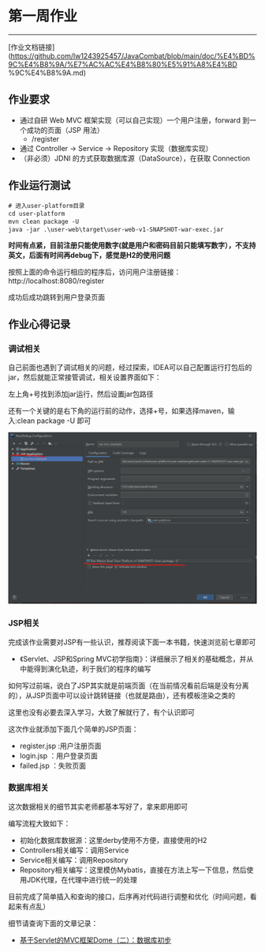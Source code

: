 # 第一周作业
***
[作业文档链接](https://github.com/lw1243925457/JavaCombat/blob/main/doc/%E4%BD%9C%E4%B8%9A/%E7%AC%AC%E4%B8%80%E5%91%A8%E4%BD
%9C%E4%B8%9A.md)

## 作业要求
- 通过自研 Web MVC 框架实现（可以自己实现）一个用户注册，forward 到一个成功的页面（JSP 用法）
    - /register
- 通过 Controller -> Service -> Repository 实现（数据库实现）
- （非必须）JDNI 的方式获取数据库源（DataSource），在获取 Connection

## 作业运行测试

```shell script
# 进入user-platform目录
cd user-platform
mvn clean package -U
java -jar .\user-web\target\user-web-v1-SNAPSHOT-war-exec.jar
```

**时间有点紧，目前注册只能使用数字(就是用户和密码目前只能填写数字），不支持英文，后面有时间再debug下，感觉是H2的使用问题**

按照上面的命令运行相应的程序后，访问用户注册链接：http://localhost:8080/register

成功后成功跳转到用户登录页面

## 作业心得记录
### 调试相关
自己前面也遇到了调试相关的问题，经过探索，IDEA可以自己配置运行打包后的jar，然后就能正常接管调试，相关设置界面如下：

左上角+号找到添加jar运行，然后设置jar包路径

还有一个关键的是右下角的运行前的动作，选择+号，如果选择maven，输入:clean package -U 即可

![](./picture/runjar.png)

### JSP相关
完成该作业需要对JSP有一些认识，推荐阅读下面一本书籍，快速浏览前七章即可

- 《Servlet、JSP和Spring MVC初学指南》：详细展示了相关的基础概念，并从中能得到演化轨迹，利于我们的程序的编写

如何写过前端，说白了JSP其实就是前端页面（在当前情况看前后端是没有分离的），从JSP页面中可以设计跳转链接（也就是路由），还有模板渲染之类的

这里也没有必要去深入学习，大致了解就行了，有个认识即可

这次作业就添加下面几个简单的JSP页面：

- register.jsp :用户注册页面
- login.jsp ：用户登录页面
- failed.jsp ：失败页面

### 数据库相关
这次数据相关的细节其实老师都基本写好了，拿来即用即可

编写流程大致如下：

- 初始化数据库数据源：这里derby使用不方便，直接使用的H2
- Controllers相关编写：调用Service
- Service相关编写：调用Repository
- Repository相关编写：这里模仿Mybatis，直接在方法上写一下信息，然后使用JDK代理，在代理中进行统一的处理

目前完成了简单插入和查询的接口，后序再对代码进行调整和优化（时间问题，看起来有点乱）

细节请查询下面的文章记录：

- [基于Servlet的MVC框架Dome（二）：数据库初步](https://juejin.cn/post/6934593905954390024/)

